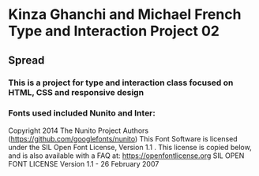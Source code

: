 # Kinza Ghanchi and Michael French Type and Interaction Project 02
## Spread 
### This is a project for type and interaction class focused on HTML, CSS and responsive design
### Fonts used included Nunito and Inter:
Copyright 2014 The Nunito Project Authors (https://github.com/googlefonts/nunito)
This Font Software is licensed under the SIL Open Font License, Version 1.1 . This license is copied below, and is also available with a FAQ at: https://openfontlicense.org
SIL OPEN FONT LICENSE Version 1.1 - 26 February 2007

